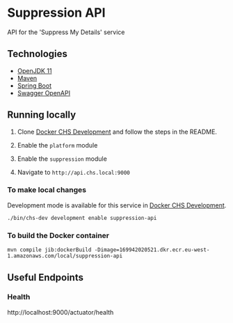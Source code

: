 # Suppression API
API for the 'Suppress My Details' service

## Technologies
- [OpenJDK 11](https://jdk.java.net/archive/)
- [Maven](https://maven.apache.org/download.cgi)
- [Spring Boot](https://spring.io/projects/spring-boot)
- [Swagger OpenAPI](https://swagger.io/docs/specification/about/)

## Running locally

1. Clone [Docker CHS Development](https://github.com/companieshouse/docker-chs-development) and follow the steps in the README.

2. Enable the `platform` module

3. Enable the `suppression` module

4. Navigate to `http://api.chs.local:9000`

### To make local changes

Development mode is available for this service in [Docker CHS Development](https://github.com/companieshouse/docker-chs-development).

    ./bin/chs-dev development enable suppression-api

### To build the Docker container

    mvn compile jib:dockerBuild -Dimage=169942020521.dkr.ecr.eu-west-1.amazonaws.com/local/suppression-api


## Useful Endpoints

### Health

http://localhost:9000/actuator/health


